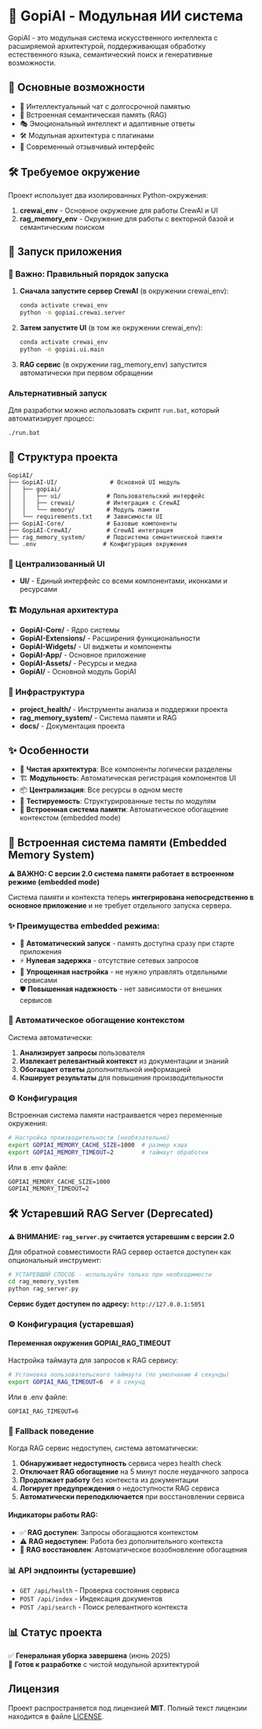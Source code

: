# 🎯 GopiAI - Модульная ИИ система

GopiAI - это модульная система искусственного интеллекта с расширяемой архитектурой, поддерживающая обработку естественного языка, семантический поиск и генеративные возможности.

## 🌟 Основные возможности

- 💬 Интеллектуальный чат с долгосрочной памятью
- 🧠 Встроенная семантическая память (RAG)
- 🎭 Эмоциональный интеллект и адаптивные ответы
- 🛠️ Модульная архитектура с плагинами
- 🎨 Современный отзывчивый интерфейс

## 🛠️ Требуемое окружение

Проект использует два изолированных Python-окружения:

1. **crewai_env** - Основное окружение для работы CrewAI и UI
2. **rag_memory_env** - Окружение для работы с векторной базой и семантическим поиском

## 🚀 Запуск приложения

### 🔄 Важно: Правильный порядок запуска

1. **Сначала запустите сервер CrewAI** (в окружении crewai_env):
   ```bash
   conda activate crewai_env
   python -m gopiai.crewai.server
   ```

2. **Затем запустите UI** (в том же окружении crewai_env):
   ```bash
   conda activate crewai_env
   python -m gopiai.ui.main
   ```

3. **RAG сервис** (в окружении rag_memory_env) запустится автоматически при первом обращении

### Альтернативный запуск

Для разработки можно использовать скрипт `run.bat`, который автоматизирует процесс:
```bash
./run.bat
```

## 📁 Структура проекта

```
GopiAI/
├── GopiAI-UI/               # Основной UI модуль
│   ├── gopiai/             
│   │   ├── ui/             # Пользовательский интерфейс
│   │   ├── crewai/         # Интеграция с CrewAI
│   │   └── memory/         # Модуль памяти
│   └── requirements.txt    # Зависимости UI
├── GopiAI-Core/            # Базовые компоненты
├── GopiAI-CrewAI/          # CrewAI интеграция
├── rag_memory_system/      # Подсистема семантической памяти
└── .env                   # Конфигурация окружения
```

### 🎨 Централизованный UI
- **UI/** - Единый интерфейс со всеми компонентами, иконками и ресурсами

### 🏗️ Модульная архитектура
- **GopiAI-Core/** - Ядро системы
- **GopiAI-Extensions/** - Расширения функциональности  
- **GopiAI-Widgets/** - UI виджеты и компоненты
- **GopiAI-App/** - Основное приложение
- **GopiAI-Assets/** - Ресурсы и медиа
- **GopiAI/** - Основной модуль GopiAI

### 🔧 Инфраструктура
- **project_health/** - Инструменты анализа и поддержки проекта
- **rag_memory_system/** - Система памяти и RAG
- **docs/** - Документация проекта

## ✨ Особенности

- 🎯 **Чистая архитектура**: Все компоненты логически разделены
- 🏗️ **Модульность**: Автоматическая регистрация компонентов UI
- 📦 **Централизация**: Все ресурсы в одном месте
- 🧪 **Тестируемость**: Структурированные тесты по модулям
- 🧠 **Встроенная система памяти**: Автоматическое обогащение контекстом (embedded mode)

## 🧠 Встроенная система памяти (Embedded Memory System)

**⚠️ ВАЖНО: С версии 2.0 система памяти работает в встроенном режиме (embedded mode)**

Система памяти и контекста теперь **интегрирована непосредственно в основное приложение** и не требует отдельного запуска сервера.

### ✨ Преимущества embedded режима:
- 🚀 **Автоматический запуск** - память доступна сразу при старте приложения
- ⚡ **Нулевая задержка** - отсутствие сетевых запросов
- 🔧 **Упрощенная настройка** - не нужно управлять отдельными сервисами
- 🛡️ **Повышенная надежность** - нет зависимости от внешних сервисов

### 🔄 Автоматическое обогащение контекстом

Система автоматически:
1. **Анализирует запросы** пользователя
2. **Извлекает релевантный контекст** из документации и знаний
3. **Обогащает ответы** дополнительной информацией
4. **Кэширует результаты** для повышения производительности

### ⚙️ Конфигурация

Встроенная система памяти настраивается через переменные окружения:

```bash
# Настройка производительности (необязательно)
export GOPIAI_MEMORY_CACHE_SIZE=1000  # размер кэша
export GOPIAI_MEMORY_TIMEOUT=2        # таймаут обработки
```

Или в .env файле:
```env
GOPIAI_MEMORY_CACHE_SIZE=1000
GOPIAI_MEMORY_TIMEOUT=2
```

## 🛠 Устаревший RAG Server (Deprecated)

**⚠️ ВНИМАНИЕ: `rag_server.py` считается устаревшим с версии 2.0**

Для обратной совместимости RAG сервер остается доступен как опциональный инструмент:

```bash
# УСТАРЕВШИЙ СПОСОБ - используйте только при необходимости
cd rag_memory_system
python rag_server.py
```

**Сервис будет доступен по адресу:** `http://127.0.0.1:5051`

### ⚙️ Конфигурация (устаревшая)

#### Переменная окружения GOPIAI_RAG_TIMEOUT
Настройка таймаута для запросов к RAG сервису:

```bash
# Установка пользовательского таймаута (по умолчанию 4 секунды)
export GOPIAI_RAG_TIMEOUT=6  # 6 секунд
```

Или в .env файле:
```env
GOPIAI_RAG_TIMEOUT=6
```

### 🔄 Fallback поведение

Когда RAG сервис недоступен, система автоматически:

1. **Обнаруживает недоступность** сервиса через health check
2. **Отключает RAG обогащение** на 5 минут после неудачного запроса
3. **Продолжает работу** без контекста из документации
4. **Логирует предупреждения** о недоступности RAG сервиса
5. **Автоматически переподключается** при восстановлении сервиса

#### Индикаторы работы RAG:
- ✅ **RAG доступен**: Запросы обогащаются контекстом
- ⚠️ **RAG недоступен**: Работа без дополнительного контекста
- 🔄 **RAG восстановлен**: Автоматическое возобновление обогащения

### 📊 API эндпоинты (устаревшие)

- `GET /api/health` - Проверка состояния сервиса
- `POST /api/index` - Индексация документов
- `POST /api/search` - Поиск релевантного контекста

## 📊 Статус проекта

✅ **Генеральная уборка завершена** (июнь 2025)  
🎯 **Готов к разработке** с чистой модульной архитектурой

## Лицензия

Проект распространяется под лицензией **MIT**. Полный текст лицензии находится в файле [LICENSE](LICENSE).
